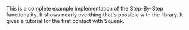 This is a complete example implementation of the Step-By-Step functionality. It shows nearly everthing that's possible with the library. It gives a tutorial for the first contact with Squeak.

